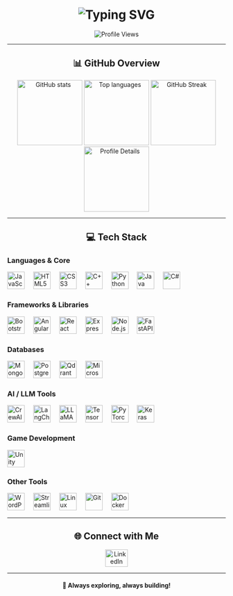<!-- Animated Intro -->
<h1 align="center">
  <img src="https://readme-typing-svg.demolab.com?font=Fira+Code&size=28&pause=1000&center=true&vCenter=true&width=600&lines=Hi+%F0%9F%91%8B%2C+I'm+Haider+Yar;Passionate+Developer;Tech+Explorer;AI+Enthusiast" alt="Typing SVG" />
</h1>

<!-- Profile Views -->
<p align="center">
  <img src="https://komarev.com/ghpvc/?username=HaiderYar&style=for-the-badge&color=blue" alt="Profile Views" />
</p>


---

<!-- GitHub Stats Section -->
<h2 align="center">📊 GitHub Overview</h2>

<div align="center">
  <img src="https://github-readme-stats.vercel.app/api?username=HaiderYar&show_icons=true&theme=dracula&count_private=true" height="150" alt="GitHub stats" />
  <img src="https://github-readme-stats.vercel.app/api/top-langs?username=HaiderYar&layout=compact&langs_count=6&theme=dracula" height="150" alt="Top languages" />
  <img src="https://streak-stats.demolab.com?user=HaiderYar&theme=dracula&hide_border=false" height="150" alt="GitHub Streak" />
  <img src="https://github-profile-summary-cards.vercel.app/api/cards/profile-details?username=HaiderYar&theme=dracula" height="150" alt="Profile Details" />
</div>

---

<!-- Tech Stack Section -->
<h2 align="center">💻 Tech Stack</h2>

<h3>Languages & Core</h3>
<div align="left">
  <img src="https://cdn.jsdelivr.net/gh/devicons/devicon/icons/javascript/javascript-plain.svg" height="40" alt="JavaScript" />
  <img width="12" />
  <img src="https://cdn.jsdelivr.net/gh/devicons/devicon/icons/html5/html5-original.svg" height="40" alt="HTML5" />
  <img width="12" />
  <img src="https://cdn.jsdelivr.net/gh/devicons/devicon/icons/css3/css3-original.svg" height="40" alt="CSS3" />
  <img width="12" />
  <img src="https://cdn.jsdelivr.net/gh/devicons/devicon/icons/cplusplus/cplusplus-original.svg" height="40" alt="C++" />
  <img width="12" />
  <img src="https://cdn.jsdelivr.net/gh/devicons/devicon/icons/python/python-original.svg" height="40" alt="Python" />
  <img width="12" />
  <img src="https://cdn.jsdelivr.net/gh/devicons/devicon/icons/java/java-original.svg" height="40" alt="Java" />
  <img width="12" />
  <img src="https://cdn.jsdelivr.net/gh/devicons/devicon/icons/csharp/csharp-original.svg" height="40" alt="C#" />
</div>

<h3>Frameworks & Libraries</h3>
<div align="left">
  <img src="https://cdn.jsdelivr.net/gh/devicons/devicon/icons/bootstrap/bootstrap-original.svg" height="40" alt="Bootstrap" />
  <img width="12" />
  <img src="https://cdn.jsdelivr.net/gh/devicons/devicon/icons/angularjs/angularjs-original.svg" height="40" alt="Angular" />
  <img width="12" />
  <img src="https://cdn.jsdelivr.net/gh/devicons/devicon/icons/react/react-original.svg" height="40" alt="React" />
  <img width="12" />
  <img src="https://cdn.jsdelivr.net/gh/devicons/devicon/icons/express/express-original.svg" height="40" alt="Express" />
  <img width="12" />
  <img src="https://cdn.jsdelivr.net/gh/devicons/devicon/icons/nodejs/nodejs-original.svg" height="40" alt="Node.js" />
  <img width="12" />
  <img src="https://cdn.jsdelivr.net/gh/devicons/devicon/icons/fastapi/fastapi-original.svg" height="40" alt="FastAPI" />
</div>

<h3>Databases</h3>
<div align="left">
  <img src="https://cdn.jsdelivr.net/gh/devicons/devicon/icons/mongodb/mongodb-original.svg" height="40" alt="MongoDB" />
  <img width="12" />
  <img src="https://cdn.jsdelivr.net/gh/devicons/devicon/icons/postgresql/postgresql-original.svg" height="40" alt="PostgreSQL" />
  <img width="12" />
  <img src="https://raw.githubusercontent.com/qdrant/qdrant/master/docs/logo.svg" height="40" alt="Qdrant" />
  <img width="12" />
  <img src="https://cdn.jsdelivr.net/gh/devicons/devicon/icons/microsoftsqlserver/microsoftsqlserver-plain.svg" height="40" alt="Microsoft SQL Server" />
</div>

<h3>AI / LLM Tools</h3>
<div align="left">
  <img src="https://vectorseek.com/wp-content/uploads/2025/08/Crew-AI-Logo-PNG-SVG-Vector.png" height="40" alt="CrewAI" />
  <img width="12" />
  <img src="https://registry.npmmirror.com/@lobehub/icons-static-png/1.61.0/files/dark/langchain.png" height="40" alt="LangChain White" />
  <img width="12" />
  <img src="https://vectorseek.com/wp-content/uploads/2023/07/LLaMA-Meta-Logo-Vector.png" height="40" alt="LLaMA" />
  <img width="12" />
  <img src="https://cdn.jsdelivr.net/gh/devicons/devicon/icons/tensorflow/tensorflow-original.svg" height="40" alt="TensorFlow" />
  <img width="12" />
  <img src="https://cdn.jsdelivr.net/gh/devicons/devicon/icons/pytorch/pytorch-original.svg" height="40" alt="PyTorch" />
  <img width="12" />
  <img src="https://upload.wikimedia.org/wikipedia/commons/a/ae/Keras_logo.svg" height="40" alt="Keras" />
</div>

<h3>Game Development</h3>
<div align="left">
  <img src="https://cdn.jsdelivr.net/gh/devicons/devicon/icons/unity/unity-original.svg" height="40" alt="Unity" />
</div>

<h3>Other Tools</h3>
<div align="left">
  <img src="https://raw.githubusercontent.com/marwin1991/profile-technology-icons/refs/heads/main/icons/wordpress.png" height="40" alt="WordPress" />
  <img width="12" />
  <img src="https://streamlit.io/images/brand/streamlit-mark-color.png" height="40" alt="Streamlit" />
  <img width="12" />
  <img src="https://cdn.jsdelivr.net/gh/devicons/devicon/icons/linux/linux-original.svg" height="40" alt="Linux" />
  <img width="12" />
  <img src="https://cdn.jsdelivr.net/gh/devicons/devicon/icons/git/git-original.svg" height="40" alt="Git" />
  <img width="12" />
  <img src="https://cdn.jsdelivr.net/gh/devicons/devicon/icons/docker/docker-original.svg" height="40" alt="Docker" />
</div>

---

<!-- Connect Section -->
<h2 align="center">🌐 Connect with Me</h2>
<div align="center">
  <a href="https://www.linkedin.com/in/haider-yar-523572226/" target="_blank">
    <img src="https://raw.githubusercontent.com/maurodesouza/profile-readme-generator/master/src/assets/icons/social/linkedin/default.svg" width="52" height="40" alt="LinkedIn" />
  </a>
</div>

---

<!-- Footer -->
<h4 align="center">🚀 Always exploring, always building!</h4>
